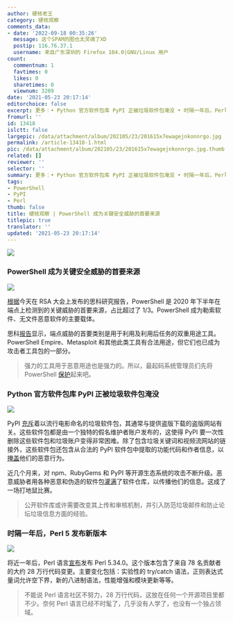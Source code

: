 ```yaml
---
author: 硬核老王
category: 硬核观察
comments_data:
- date: '2022-09-18 00:35:26'
  message: 这个SPAM的图也太灵魂了XD
  postip: 116.76.37.1
  username: 来自广东深圳的 Firefox 104.0|GNU/Linux 用户
count:
  commentnum: 1
  favtimes: 0
  likes: 0
  sharetimes: 0
  viewnum: 3209
date: '2021-05-23 20:17:14'
editorchoice: false
excerpt: 更多：• Python 官方软件包库 PyPI 正被垃圾软件包淹没 • 时隔一年后，Perl 5 发布新版本
fromurl: ''
id: 13418
islctt: false
largepic: /data/attachment/album/202105/23/201615x7ewagejnkonnrgo.jpg
permalink: /article-13418-1.html
pic: /data/attachment/album/202105/23/201615x7ewagejnkonnrgo.jpg.thumb.jpg
related: []
reviewer: ''
selector: ''
summary: 更多：• Python 官方软件包库 PyPI 正被垃圾软件包淹没 • 时隔一年后，Perl 5 发布新版本
tags:
- PowerShell
- PyPI
- Perl
thumb: false
title: 硬核观察 | PowerShell 成为关键安全威胁的首要来源
titlepic: true
translator: ''
updated: '2021-05-23 20:17:14'
---
```


![](/data/attachment/album/202105/23/201615x7ewagejnkonnrgo.jpg)


### PowerShell 成为关键安全威胁的首要来源


![](/data/attachment/album/202105/23/201623e79ol49jw7hh74c0.jpg)


[根据](https://www.esecurityplanet.com/threats/powershell-source-of-third-of-critical-security-threats/)今天在 RSA 大会上发布的思科研究报告，PowerShell 是 2020 年下半年在端点上检测到的关键威胁的首要来源，占比超过了 1/3。PowerShell 成为勒索软件、无文件恶意软件的主要载体。


思科[报告](https://www.cisco.com/c/en/us/products/security/endpoint-security-outcomes-study.html)显示，端点威胁的首要类别是用于利用及利用后任务的双重用途工具。PowerShell Empire、Metasploit 和其他此类工具有合法用途，但它们也已成为攻击者工具包的一部分。



> 
> 强力的工具用于恶意用途也是强力的。所以，最起码系统管理员们先将 PowerShell [保护](https://www.esecurityplanet.com/threats/powershell-source-of-third-of-critical-security-threats/)起来吧。
> 
> 
> 


### Python 官方软件包库 PyPI 正被垃圾软件包淹没


![](/data/attachment/album/202105/23/201644szjq4q4qf7qttyc5.jpg)


PyPI [充斥](https://www.bleepingcomputer.com/news/security/spammers-flood-pypi-with-pirated-movie-links-and-bogus-packages/)着以流行电影命名的垃圾软件包，其通常与提供盗版下载的盗版网站有关。这些软件包都是由一个独特的假名维护者账户发布的，这使得 PyPI 要一次性删除这些软件包和垃圾账户变得非常困难。除了包含垃圾关键词和视频流网站的链接外，这些软件包还包含从合法的 PyPI 软件包中提取的功能代码和作者信息，以[掩盖](https://www.bleepingcomputer.com/news/security/new-linux-macos-malware-hidden-in-fake-browserify-npm-package/)他们的恶意行为。


近几个月来，对 npm、RubyGems 和 PyPI 等开源生态系统的攻击不断升级。恶意威胁者用各种恶意和伪造的软件包[灌满](https://blog.sonatype.com/pypi-and-npm-flooded-with-over-5000-dependency-confusion-copycats)了软件仓库，以传播他们的信息。这成了一场打地鼠比赛。



> 
> 公开软件库或许需要改变其上传和审核机制，并引入防范垃圾邮件和防止论坛垃圾信息方面的经验。
> 
> 
> 


### 时隔一年后，Perl 5 发布新版本


![](/data/attachment/album/202105/23/201703h1yaotwaoy8zwbyo.jpg)


将近一年后，Perl 语言[宣布](https://www.nntp.perl.org/group/perl.perl5.porters/2021/05/msg260110.html)发布 Perl 5.34.0。这个版本包含了来自 78 名贡献者的大约 28 万行代码变更。主要变化包括：实验性的 try/catch 语法，正则表达式量词允许空下界，新的八进制语法，性能增强和模块更新等等。



> 
> 不能说 Perl 语言社区不努力，28 万行代码，这放在任何一个开源项目里都不少。奈何 Perl 语言已经不时髦了，几乎没有人学了，也没有一个独占领域。
> 
> 
>